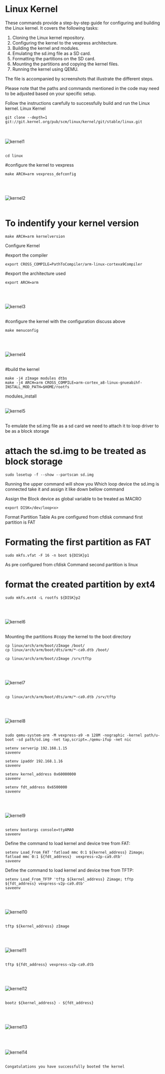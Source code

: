 # Linux Kernel

These commands provide a step-by-step guide for configuring and building the Linux kernel. It covers the following tasks:

1. Cloning the Linux kernel repository.
2. Configuring the kernel to the vexpress architecture.
3. Building the kernel and modules.
4. Emulating the sd.img file as a SD card.
5. Formatting the partitions on the SD card.
6. Mounting the partitions and copying the kernel files.
7. Running the kernel using QEMU.

The file is accompanied by screenshots that illustrate the different steps.

Please note that the paths and commands mentioned in the code may need to be adjusted based on your specific setup.

Follow the instructions carefully to successfully build and run the Linux kernel.
Linux Kernel
```
git clone --depth=1 git://git.kernel.org/pub/scm/linux/kernel/git/stable/linux.git
```
<br><br>
![kernel1](assets/kernel1.png)
<br><br>
```
cd linux
```
#configure the kernel to vexpress
```
make ARCH=arm vexpress_defconfig
```

<br><br>

![kernel2](assets/kernel2.png)
<br><br>

# To indentify your kernel version 
```
make ARCH=arm kernelversion
```

Configure Kernel

#export the compiler
```
export CROSS_COMPILE=PathToCompiler/arm-linux-cortexa9Compiler
```

#export the architecture used
```
export ARCH=arm
```

<br><br>

![kernel3](assets/kernel3.png)
<br><br>

#configure the kernel with the configuration discuss above
```
make menuconfig
```

<br><br>

![kernel4](assets/kernel4.png)
<br><br>

#build the kernel
```
make -j4 zImage modules dtbs
make -j4 ARCH=arm CROSS_COMPILE=arm-cortex_a8-linux-gnueabihf- INSTALL_MOD_PATH=$HOME/rootfs 
```
modules_install
<br><br>

![kernel5](assets/kernel5.png)
<br><br>


To emulate the sd.img file as a sd card we need to attach it to loop driver to be as a block storage

# attach the sd.img to be treated as block storage
```
sudo losetup -f --show --partscan sd.img
```

 Running the upper command will show you
 Which loop device the sd.img is connected
 take it and assign it like down bellow command

 Assign the Block device as global variable to be treated as MACRO
```
export DISK=/dev/loop<x>
```

Format Partition Table
As pre configured from cfdisk command first partition is FAT

# Formating the first partition as FAT

```
sudo mkfs.vfat -F 16 -n boot ${DISK}p1
```

As pre configured from cfdisk Command second partition is linux

# format the created partition by ext4
```
sudo mkfs.ext4 -L rootfs ${DISK}p2
```

<br><br>

![kernel6](assets/kernel6.png)
<br><br>

Mounting the partitions
#copy the kernel to the boot directory
```
cp linux/arch/arm/boot/zImage /boot/
cp linux/arch/arm/boot/dts/arm/*-ca9.dtb /boot/
```

```
cp linux/arch/arm/boot/zImage /srv/tftp
```

<br><br>

![kernel7](assets/kernel7.png)
<br><br>
```
cp linux/arch/arm/boot/dts/arm/*-ca9.dtb /srv/tftp
```

<br><br>

![kernel8](assets/kernel8.png)
<br><br>
```
sudo qemu-system-arm -M vexpress-a9 -m 128M -nographic -kernel path/u-boot -sd path/sd.img -net tap,script=./qemu-ifup -net nic
```


```
setenv serverip 192.168.1.15
saveenv

setenv ipaddr 192.168.1.16 
saveenv

setenv kernel_address 0x60000000
saveenv

setenv fdt_address 0x6500000
saveenv
```

<br><br>

![kernel9](assets/kernel9.png)
<br><br>
```
setenv bootargs console=ttyAMA0
saveenv
```

Define the command to load kernel and device tree from FAT:
```
setenv Load_From_FAT 'fatload mmc 0:1 ${kernel_address} Zimage; fatload mmc 0:1 ${fdt_address}  vexpress-v2p-ca9.dtb'
saveenv
```

Define the command to load kernel and device tree from TFTP:
```
setenv Load_From_TFTP 'tftp ${kernel_address} Zimage; tftp ${fdt_address} vexpress-v2p-ca9.dtb'
saveenv
```

<br><br>

![kernel10](assets/kernel10.png)
<br><br>
```
tftp ${kernel_address} zImage
```

<br><br>

![kernel11](assets/kernela.png)
<br><br>
```
tftp ${fdt_address} vexpress-v2p-ca9.dtb
```

<br><br>

![kernel12](assets/kernelb.png)
<br><br>

```
bootz ${kernel_address} - ${fdt_address}
```

<br><br>

![kernel13](assets/kernelc.png)
<br><br>
<br><br>

![kernel14](assets/kerneld.png)
<br><br>
```
Congatulations you have successfully booted the kernel